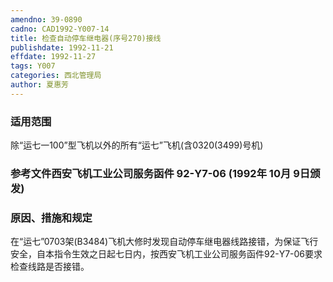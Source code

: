 ```yaml
---
amendno: 39-0890
cadno: CAD1992-Y007-14
title: 检查自动停车继电器(序号270)接线
publishdate: 1992-11-21
effdate: 1992-11-27
tags: Y007
categories: 西北管理局
author: 夏惠芳
---
```


### 适用范围 
除“运七一100”型飞机以外的所有“运七”飞机(含0320(3499)号机)

<!--more-->
### 参考文件西安飞机工业公司服务函件 92-Y7-06 (1992年 10月 9日颁发) 

### 原因、措施和规定 
在“运七”0703架(B3484)飞机大修时发现自动停车继电器线路接错，为保证飞行安全，自本指令生效之日起七日内，按西安飞机工业公司服务函件92-Y7-06要求检查线路是否接错。
